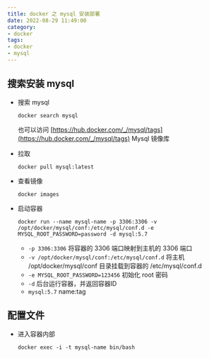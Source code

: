 ```yaml
---
title: docker 之 mysql 安装部署 
date: 2022-08-29 11:49:00
category: 
- docker
tags: 
- docker
- mysql
---
```


## 搜索安装 mysql

- 搜索 mysql

  ```shell
  docker search mysql
  ```

  也可以访问 [https://hub.docker.com/_/mysql/tags](https://hub.docker.com/_/mysql/tags) Mysql 镜像库

- 拉取

  ```shell
  docker pull mysql:latest
  ```

- 查看镜像
  
  ```shell
  docker images
  ```

- 启动容器
  
  ```shell
  docker run --name mysql-name -p 3306:3306 -v /opt/docker/mysql/conf:/etc/mysql/conf.d -e MYSQL_ROOT_PASSWORD=password -d mysql:5.7
  ```

  - `-p 3306:3306` 将容器的 3306 端口映射到主机的 3306 端口
  - `-v /opt/docker/mysql/conf:/etc/mysql/conf.d` 将主机 /opt/docker/mysql/conf 目录挂载到容器的 /etc/mysql/conf.d
  - `-e MYSQL_ROOT_PASSWORD=123456` 初始化 root 密码
  - `-d` 后台运行容器，并返回容器ID
  - `mysql:5.7` name:tag

## 配置文件

- 进入容器内部

  ```shell
  docker exec -i -t mysql-name bin/bash
  ```
